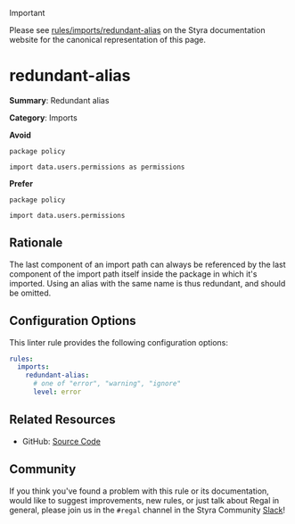 > [!IMPORTANT]
> Please see [rules/imports/redundant-alias](https://docs.styra.com/regal/rules/imports/redundant-alias) on the Styra documentation website for the canonical representation of this page.

# redundant-alias

**Summary**: Redundant alias

**Category**: Imports

**Avoid**
```rego
package policy

import data.users.permissions as permissions
```

**Prefer**
```rego
package policy

import data.users.permissions
```

## Rationale

The last component of an import path can always be referenced by the last
component of the import path itself inside the package in which it's imported.
Using an alias with the same name is thus redundant, and should be omitted.

## Configuration Options

This linter rule provides the following configuration options:

```yaml
rules:
  imports:
    redundant-alias:
      # one of "error", "warning", "ignore"
      level: error
```

## Related Resources

- GitHub: [Source Code](https://github.com/StyraInc/regal/blob/main/bundle/regal/rules/imports/redundant-alias/redundant_alias.rego)

## Community

If you think you've found a problem with this rule or its documentation, would like to suggest improvements, new rules,
or just talk about Regal in general, please join us in the `#regal` channel in the Styra Community
[Slack](https://inviter.co/styra)!
